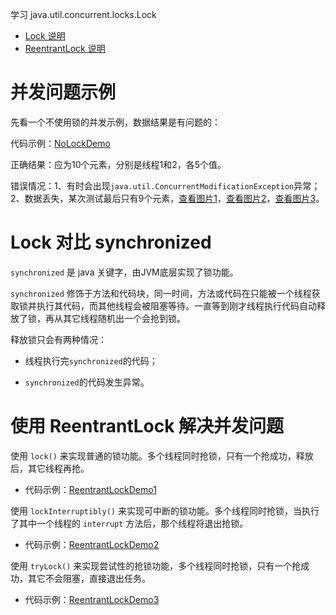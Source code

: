 学习 java.util.concurrent.locks.Lock 

- [Lock 说明](doc/Lock.md)
- [ReentrantLock 说明](doc/ReentrantLock.md)

并发问题示例
=====================

先看一个不使用锁的并发示例，数据结果是有问题的：

代码示例：[NoLockDemo](src/main/java/hellojava/concurrent/lesson01/NoLockDemo.java)

正确结果：应为10个元素，分别是线程1和2，各5个值。

错误情况：1、有时会出现`java.util.ConcurrentModificationException`异常；2、数据丢失，某次测试最后只有9个元素，[查看图片1](doc/NoLockDemoError1.PNG)，[查看图片2](doc/NoLockDemoError2.PNG)，[查看图片3](doc/NoLockDemoError3.PNG)。


Lock 对比 synchronized
=====================

`synchronized` 是 java 关键字，由JVM底层实现了锁功能。

`synchronized` 修饰于方法和代码块，同一时间，方法或代码在只能被一个线程获取锁并执行其代码，而其他线程会被阻塞等待。一直等到刚才线程执行代码自动释放了锁，再从其它线程随机出一个会抢到锁。

释放锁只会有两种情况：

- 线程执行完`synchronized`的代码；

- `synchronized`的代码发生异常。

使用 ReentrantLock 解决并发问题
=====================

使用 `lock()` 来实现普通的锁功能。多个线程同时抢锁，只有一个抢成功，释放后，其它线程再抢。

- 代码示例：[ReentrantLockDemo1](src/main/java/hellojava/concurrent/lesson01/reentrant/ReentrantLockDemo1.java)

使用 `lockInterruptibly()` 来实现可中断的锁功能。多个线程同时抢锁，当执行了其中一个线程的 `interrupt` 方法后，那个线程将退出抢锁。

- 代码示例：[ReentrantLockDemo2](src/main/java/hellojava/concurrent/lesson01/reentrant/ReentrantLockDemo2.java)

使用 `tryLock()` 来实现尝试性的抢锁功能，多个线程同时抢锁，只有一个抢成功，其它不会阻塞，直接退出任务。

- 代码示例：[ReentrantLockDemo3](src/main/java/hellojava/concurrent/lesson01/reentrant/ReentrantLockDemo3.java)